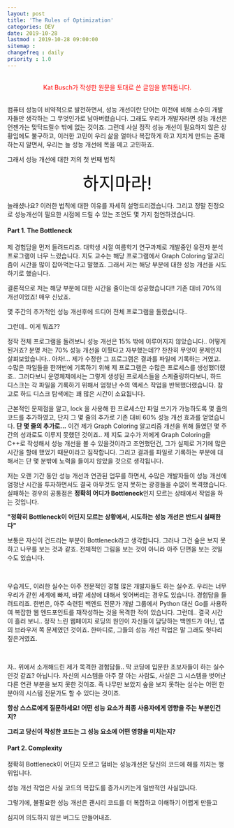 ```yaml
---
layout: post
title: 'The Rules of Optimization'
categories: DEV
date: 2019-10-28
lastmod : 2019-10-28 09:00:00
sitemap :
changefreq : daily
priority : 1.0
---
```


<br>

<center><span style="color:red">Kat Busch가 작성한 원문을 토대로 쓴 글임을 밝혀둡니다.</span></center>
<br>

 컴퓨터 성능이 비약적으로 발전하면서, 성능 개선이란 단어는 이전에 비해 소수의 개발자들만 생각하는 그 무엇인가로 남아버렸습니다. 그래도 우리가 개발자라면 성능 개선은 언젠가는 맞닥드릴수 밖에 없는 것이죠. 그런데 사실 정작 성능 개선이 필요하지 않은 상황임에도 불구하고, 이러한 고민이 우리 삶을 얼마나 복잡하게 하고 지치게 만드는 존재하는지 알면서, 우리는 늘 성능 개선에 목을 메고 고민하죠. 

그래서 성능 개선에 대한 저의 첫 번째 법칙

<center><span style="color:black;font-size:40px">하지마라!</span></center>

놀래셨나요? 이러한 법칙에 대한 이유를 자세히 설명드리겠습니다. 그리고 정말 진정으로 성능개선이 필요한 시점에 드릴 수 있는 조언도 몇 가지 첨언하겠습니다. 



#### Part 1. The Bottleneck



제 경험담을 먼저 들려드리죠.  대학생 시절 여름학기 연구과제로 개발중인 유전자 분석 프로그램이 너무 느렸습니다. 지도 교수는 해당 프로그램에서 Graph Coloring 알고리즘이 시간을 많이 잡아먹는다고 말했죠. 그래서 저는  해당 부분에 대한 성능 개선을 시도하기로 했습니다. 



결론적으로 저는 해당 부분에 대한 시간을 줄이는데 성공했습니다!! 기존 대비 70%의 개선이었죠! 매우 신났죠. 

몇 주간의 추가적인 성능 개선후에 드디어 전체 프로그램을 돌렸습니다.. 

그런데.. 이게 뭐죠??

정작 전체 프로그램을 돌려보니 성능 개선은 15% 밖에 이루어지지 않았습니다.. 어떻게 된거죠? 분명 저는 70% 성능 개선을 이뤘다고 자부했는데??  찬찬히 무엇이 문제인지 살펴보았습니다.. 아차!... 제가 수정한 그 프로그램은 결과를 파일에 기록하는 거였고. 수많은 파일들을 한꺼번에 기록하기 위해 제 프로그램은 수많은 프로세스를 생성했더랬죠.. 그러다보니 운영체제에서는 그렇게 생성된 프로세스들을 스케쥴링하다보니, 하드 디스크는 각 파일을 기록하기 위해서 엄청난 수의 액세스 작업을 반복했더랬습니다. 참고로 하드 디스크 탐색에는 꽤 많은 시간이 소요됩니다. 

근본적인 문제점을 알고, lock 을 사용해 한 프로세스만 파일 쓰기가 가능하도록 몇 줄의 코드를 추가하였고, 단지 그 몇 줄의 추가로 기존 대비 60% 성능 개선 효과를 얻었습니다. **단 몇 줄의 추가로...** 이건 제가 Graph Coloring 알고리즘 개선을 위해 들였던 몇 주간의 성과로도 이루지 못했던 것이죠.. 제 지도 교수가 저에게 Graph Coloring을 C++로 작성해서 성능 개선을 볼 수 있을것이라고 조언했던건, 그가 실제로 거기에 많은 시간을 할애 했었기 때문이라고 짐작합니다. 그리고 결과를 파일로 기록하는 부분에 대해서는 단 몇 분밖에 노력을 들이지 않았을 것으로 생각됩니다. 



저는 오랜 기간 동안 성능 개선과 연관된 업무를 하면서, 수많은 개발자들이 성능 개선에 엄청난 시간을 투자하면서도 결국 아무것도 얻지 못하는 광경들을 수없이 목격했습니다. 실패하는 경우의 공통점은 **정확히 어디가 Bottleneck**인지 모르는 상태에서 작업을 하는 것입니다. 



**"정확히 Bottleneck이 어딘지 모르는 상황에서, 시도하는 성능 개선은 반드시 실패한다"**



보통은 자신이 건드리는 부분이 Bottleneck라고 생각합니다. 그러나 그건 숲은 보지 못하고 나무를 보는 것과 같죠. 전체적인 그림을 보는 것이 아니라 아주 단편을 보는 것일 수도 있습니다. 

<br>

우습게도, 이러한 실수는 아주 전문적인 경험 많은 개발자들도 하는 실수죠. 우리는 너무 우리가 갇힌 세계에 빠져, 바깥 세상에 대해서 잊어버리는 경우도 있습니다. 경험담을 들려드리죠. 한번은, 아주 숙련된 백엔드 전문가 개발 그룹에서 Python 대신 Go를 사용하여 복잡한 웹 엔드포인트를 재작성하는 것을 목격한 적이 있습니다. 그런데.. 결국 시간이 흘러 보니.. 정작 느린 웹페이지 로딩의 원인이 자신들이 담당하는 백엔드가 아닌, 앱의 브라우저 쪽 문제였던 것이죠. 한마디로, 그들의 성능 개선 작업은 말 그래도 헛다리 짚은거였죠. 

<br>

자.. 위에서 소개해드린 제가 목격한 경험담들.. 막 코딩에 입문한 초보자들이 하는 실수인것 같죠? 아닙니다. 자신의 시스템을 아주 잘 아는 사람도, 사실은 그 시스템을 벗어난 다른 연관 부분을 보지 못한 것이죠. 즉 나무만 보았지 숲을 보지 못하는 실수는 어떤 한 분야의 시스템 전문가도 할 수 있다는 것이죠. 



**항상 스스로에게 질문하세요! 어떤 성능 요소가 최종 사용자에게 영향을 주는 부분인건지?**

**그리고 당신이 작성한 코드는 그 성능 요소에 어떤 영향을 미치는지?**



#### Part 2. Complexity

정확히 Bottleneck이 어딘지 모르고 덤비는 성능개선은 당신의 코드에 해를 끼치는 행위입니다. 

성능 개선 작업은 사실 코드의 복잡도를 증가시키는게 일반적인 사실입니다. 

그렇기에, 불필요한 성능 개선은 괜시리 코드를 더 복잡하고 이해하기 어렵게 만들고 

심지어 의도하지 않은 버그도 만들어내죠. 